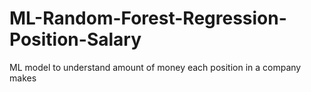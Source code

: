 # ML-Random-Forest-Regression-Position-Salary
ML model to understand amount of money each position in a company makes
